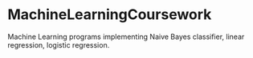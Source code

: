 # MachineLearningCoursework
Machine Learning programs implementing Naive Bayes classifier, linear regression, logistic regression.
